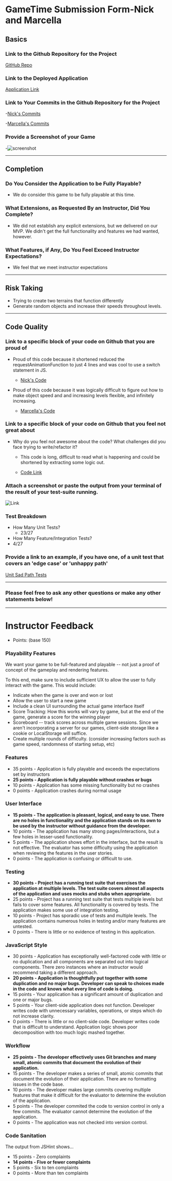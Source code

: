 

# GameTime Submission Form-Nick and Marcella

## Basics

### Link to the Github Repository for the Project
[GitHub Repo](https://github.com/nickpisciotta/game-time)

### Link to the Deployed Application
[Application Link](nickpisciotta.github.io/game-time)

### Link to Your Commits in the Github Repository for the Project
-[Nick's Commits](https://github.com/nickpisciotta/game-time/commits?author=nickpisciotta)


 -[Marcella's Commits](https://github.com/nickpisciotta/game-time/commits?author=marcellawigg)

### Provide a Screenshot of your Game
-![screenshot](http://g.recordit.co/CVw5STlgT4.gif)

---

## Completion

### Do You Consider the Application to be Fully Playable?
 - We do consider this game to be fully playable at this time.

### What Extensions, as Requested By an Instructor, Did You Complete?

  - We did not establish any explicit extensions, but we delivered on our MVP.  We didn't get the full functionality and features we had wanted, however.

### What Features, if Any, Do You Feel Exceed Instructor Expectations?
- We feel that we meet instructor expectations

----

## Risk Taking
- Trying to create two terrains that function differently
- Generate random objects and increase their speeds throughout levels.


----

## Code Quality

### Link to a specific block of your code on Github that you are proud of
- Proud of this code because it shortened reduced the requestAnimationFunction to just 4 lines and was cool to use a switch statement in JS.
  - [Nick's Code](https://github.com/nickpisciotta/game-time/blob/master/lib/index.js#L59-L75)

- Proud of this code because it was logically difficult to figure out how to make object speed and and increasing levels flexible, and infinitely increasing.
  - [Marcella's Code](https://github.com/nickpisciotta/game-time/blob/master/lib/game.js#L133-L143)

### Link to a specific block of your code on Github that you feel not great about
- Why do you feel not awesome about the code? What challenges did you face trying to write/refactor it?
  - This code is long, difficult to read what is happening and could be shortened by extracting some logic out.

  - [Code Link](https://github.com/nickpisciotta/game-time/blob/master/lib/player.js#L36-L49)

### Attach a screenshot or paste the output from your terminal of the result of your test-suite running.

![Link](http://g.recordit.co/JQAd16lulx.gif)

### Test Breakdown
- How Many Unit Tests?
  - 23/27
- How Many Feature/Integration Tests?
 -  4/27
 
### Provide a link to an example, if you have one, of a unit test that covers an 'edge case' or 'unhappy path'

[Unit Sad Path Tests](https://github.com/nickpisciotta/game-time/blob/master/test/player-test.js#L55-L77)

-----

### Please feel free to ask any other questions or make any other statements below!

-----

# Instructor Feedback

- Points: (base 150)

### Playability Features

We want your game to be full-featured and playable -- not just a proof of concept of the gameplay and rendering features.

To this end, make sure to include sufficient UX to allow the user to fully interact with the game. This would include:

- Indicate when the game is over and won or lost
- Allow the user to start a new game
- Include a clean UI surrounding the actual game interface itself
- Score Tracking: How this works will vary by game, but at the end of the game, generate a score for the winning player
- Scoreboard -- track scores across multiple game sessions. Since we aren't incorporating a server for our games, client-side storage like a cookie or LocalStorage will suffice.
- Create multiple rounds of difficulty. (consider increasing factors such as game speed, randomness of starting setup, etc)

### Features

* 35 points - Application is fully playable and exceeds the expectations set by instructors
* **25 points - Application is fully playable without crashes or bugs**
* 10 points - Application has some missing functionality but no crashes
* 0 points - Application crashes during normal usage

### User Interface

* **15 points - The application is pleasant, logical, and easy to use. There are no holes in functionality and the application stands on its own to be used by the instructor without guidance from the developer.**
* 10 points - The application has many strong pages/interactions, but a few holes in lesser-used functionality.
* 5 points - The application shows effort in the interface, but the result is not effective. The evaluator has some difficulty using the application when reviewing the features in the user stories.
* 0 points - The application is confusing or difficult to use.

### Testing

* **30 points - Project has a running test suite that exercises the application at multiple levels. The test suite covers almost all aspects of the application and uses mocks and stubs when appropriate.**
* 25 points - Project has a running test suite that tests multiple levels but fails to cover some features. All functionality is covered by tests. The application makes some use of integration testing.
* 10 points - Project has sporadic use of tests and multiple levels. The application contains numerous holes in testing and/or many features are untested.
* 0 points - There is little or no evidence of testing in this application.

### JavaScript Style

* 30 points - Application has exceptionally well-factored code with little or no duplication and all components are separated out into logical components. There zero instances where an instructor would recommend taking a different approach.
* **20 points - Application is thoughtfully put together with some duplication and no major bugs. Developer can speak to choices made in the code and knows what every line of code is doing.**
* 15 points - Your application has a significant amount of duplication and one or major bugs.
* 5 points - Your client-side application does not function. Developer writes code with unnecessary variables, operations, or steps which do not increase clarity.
* 0 points - There is little or no client-side code. Developer writes code that is difficult to understand. Application logic shows poor decomposition with too much logic mashed together.

### Workflow

* **25 points - The developer effectively uses Git branches and many small, atomic commits that document the evolution of their application.**
* 15 points - The developer makes a series of small, atomic commits that document the evolution of their application. There are no formatting issues in the code base.
* 10 points - The developer makes large commits covering multiple features that make it difficult for the evaluator to determine the evolution of the application.
* 5 points - The developer commited the code to version control in only a few commits. The evaluator cannot determine the evolution of the application.
* 0 points - The application was not checked into version control.

### Code Sanitation

The output from JSHint shows…

* 15 points - Zero complaints
* **14 points - Five or fewer complaints**
* 5 points - Six to ten complaints
* 0 points - More than ten complaints

